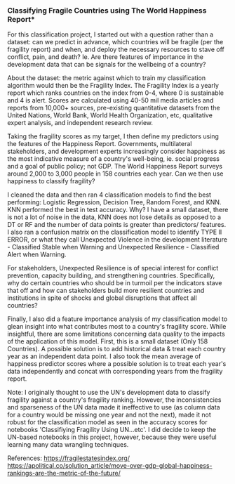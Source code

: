 ### Classifying Fragile Countries using The World Happiness Report*

For this classification project, I started out with a question rather than a dataset: can we predict in advance, which countries will be fragile (per the fragility report) and when, and deploy the necessary resources to stave off conflict, pain, and death? Ie. Are there features of importance in the development data that can be signals for the wellbeing of a country? 

About the dataset: the metric against which to train my classification algorithm would then be the Fragility Index. The Fragility Index is a yearly report which ranks countries on the index from 0-4, where 0 is sustainable and 4 is alert. Scores are calculated using 40-50 mil media articles and reports from 10,000+ sources, pre-existing quantitative datasets from the United Nations, World Bank, World Health Organization, etc, qualitative expert analysis, and independent  research review. 

Taking the fragility scores as my target, I then define my predictors using the features of the Happiness Report. Governments, multilateral stakeholders, and development experts increasingly consider happiness as the most indicative measure of a country's well-being, ie. social progress and a goal of public policy; not GDP. The World Happiness Report surveys around 2,000 to 3,000 people in 158 countries each year. Can we then use happiness to classify fragility?

I cleaned the data and then ran 4 classification models to find the best performing: Logistic Regression, Decision Tree, Random Forest, and KNN. KNN performed the best in test accuracy. Why? I have a small dataset, there is not a lot of noise in the data, KNN does not lose details as opposed to a DT or RF and the number of data points is greater than predictors/ features. I also ran a confusion matrix on the classification model to identify TYPE II ERROR, or what they call Unexpected Violence in the development literature - Classified Stable when Warning and Unexpected Resilience - Classified Alert when Warning. 

For stakeholders, Unexpected Resilience is of special interest for conflict prevention, capacity building, and strengthening countries. Specifically, why do certain countries who should be in turmoil per the indicators stave that off and how can stakeholders build more resilient countries and institutions in spite of shocks and global disruptions that affect all countries?

Finally, I also did a feature importance analysis of my classification model to glean insight into what contributes most to a country's fragility score. While insightful, there are some limitations concerning data quality to the impacts of the application of this model. First, this is a  small dataset (Only 158 Countries). A possible solution is to add historical data & treat each country  year as an independent data point. I also took the mean average of happiness predictor scores where a possible solution is to treat each year's data independently and concat with corresponding years from the fragility report.

Note: I originally thought to use the UN's development data to classify fragility against a country's fragility ranking. However, the inconsistencies and sparseness of the UN data made it ineffective to use (as column data for a country would be missing one year and not the next), made it not robust for the classification model as seen in the accuracy scores for notebooks 'Classifiying Fragility Using UN...etc'. I did decide to keep the UN-based notebooks in this project, however, because they were useful learning many data wrangling techniques.

References:
https://fragilestatesindex.org/
https://apolitical.co/solution_article/move-over-gdp-global-happiness-rankings-are-the-metric-of-the-future/
